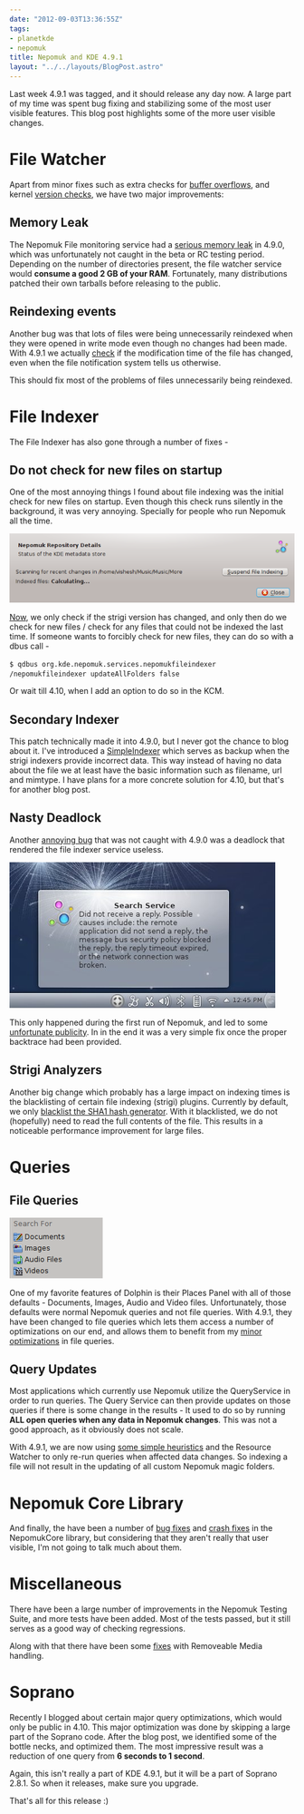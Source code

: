 ```yaml
---
date: "2012-09-03T13:36:55Z"
tags:
- planetkde
- nepomuk
title: Nepomuk and KDE 4.9.1
layout: "../../layouts/BlogPost.astro"
---
```


Last week 4.9.1 was tagged, and it should release any day now. A large
part of my time was spent bug fixing and stabilizing some of the most
user visible features. This blog post highlights some of the more user
visible changes.

File Watcher
============

Apart from minor fixes such as extra checks for [buffer overflows][],
and kernel [version checks][], we have two major improvements:

Memory Leak
-----------

The Nepomuk File monitoring service had a [serious memory leak][] in
4.9.0, which was unfortunately not caught in the beta or RC testing
period. Depending on the number of directories present, the file watcher
service would **consume a good 2 GB of your RAM**. Fortunately, many
distributions patched their own tarballs before releasing to the public.

Reindexing events
-----------------

Another bug was that lots of files were being unnecessarily reindexed
when they were opened in write mode even though no changes had been
made. With 4.9.1 we actually [check][] if the modification time of the
file has changed, even when the file notification system tells us
otherwise.

This should fix most of the problems of files unnecessarily being
reindexed.

File Indexer
============

The File Indexer has also gone through a number of fixes -

Do not check for new files on startup
-------------------------------------

One of the most annoying things I found about file indexing was the
initial check for new files on startup. Even though this check runs
silently in the background, it was very annoying. Specially for people
who run Nepomuk all the time.

![image][]

[Now][], we only check if the strigi version has changed, and only then
do we check for new files / check for any files that could not be
indexed the last time. If someone wants to forcibly check for new files,
they can do so with a dbus call -

`$ qdbus org.kde.nepomuk.services.nepomukfileindexer /nepomukfileindexer updateAllFolders false`

Or wait till 4.10, when I add an option to do so in the KCM.

  [buffer overflows]: https://projects.kde.org/projects/kde/kdelibs/nepomuk-core/repository/revisions/5609c4cdd8c7d938a9b3e99285b1044eea2fcf04
  [version checks]: https://projects.kde.org/projects/kde/kdelibs/nepomuk-core/repository/revisions/55761d35bb9e9ce863797b742c301d947dab61d0
  [serious memory leak]: https://bugs.kde.org/show_bug.cgi?id=304476
  [check]: https://projects.kde.org/projects/kde/kdelibs/nepomuk-core/repository/revisions/48d909c8aa4baca11e7bc1cf4ba5a23c1474fc22
  [image]: /blog/images/2012/09/03/scanning.png
  [Now]: https://projects.kde.org/projects/kde/kdelibs/nepomuk-core/repository/revisions/150a55d5eaabd8ad9a97112214fc2e008e9a1d11


Secondary Indexer
-----------------

This patch technically made it into 4.9.0, but I never got the chance to
blog about it. I've introduced a [SimpleIndexer][] which serves as
backup when the strigi indexers provide incorrect data. This way instead
of having no data about the file we at least have the basic information
such as filename, url and mimtype. I have plans for a more concrete
solution for 4.10, but that's for another blog post.

Nasty Deadlock
--------------

Another [annoying bug][] that was not caught with 4.9.0 was a deadlock
that rendered the file indexer service useless.

![image][1]

This only happened during the first run of Nepomuk, and led to some
[unfortunate publicity][]. In in the end it was a very simple fix once
the proper backtrace had been provided.

Strigi Analyzers
----------------

Another big change which probably has a large impact on indexing times
is the blacklisting of certain file indexing (strigi) plugins. Currently
by default, we only [blacklist the SHA1 hash generator][]. With it
blacklisted, we do not (hopefully) need to read the full contents of the
file. This results in a noticeable performance improvement for large
files.

Queries
=======

File Queries
------------

![image][2]

One of my favorite features of Dolphin is their Places Panel with all of
those defaults - Documents, Images, Audio and Video files.
Unfortunately, those defaults were normal Nepomuk queries and not file
queries. With 4.9.1, they have been changed to file queries which lets
them access a number of optimizations on our end, and allows them to
benefit from my [minor optimizations][] in file queries.

  [SimpleIndexer]: https://projects.kde.org/projects/kde/kdelibs/nepomuk-core/repository/revisions/414fd4c1c3c358aab70e1e10dd726ea2c1432e1f
  [annoying bug]: https://bugs.kde.org/show_bug.cgi?id=304982
  [1]: /blog/images/2012/09/03/nepomuk-deadlock.jpg
  [unfortunate publicity]: http://www.dedoimedo.com/computers/fedora-17-kde.html
  [blacklist the SHA1 hash generator]: https://bugs.kde.org/show_bug.cgi?id=303670
  [2]: /blog/images/2012/09/03/dolphin_places_panel.png
  [minor optimizations]: https://projects.kde.org/projects/kde/kdelibs/nepomuk-core/repository/revisions/328fbfd8a6fc66bf0b10bda7813b4827e3118d72

Query Updates
-------------

Most applications which currently use Nepomuk utilize the QueryService
in order to run queries. The Query Service can then provide updates on
those queries if there is some change in the results - It used to do so
by running **ALL open queries when any data in Nepomuk changes**. This
was not a good approach, as it obviously does not scale.

With 4.9.1, we are now using [some simple heuristics][] and the Resource
Watcher to only re-run queries when affected data changes. So indexing a
file will not result in the updating of all custom Nepomuk magic
folders.

Nepomuk Core Library
====================

And finally, the have been a number of [bug fixes][] and [crash fixes][]
in the NepomukCore library, but considering that they aren't really that
user visible, I'm not going to talk much about them.

Miscellaneous
=============

There have been a large number of improvements in the Nepomuk Testing
Suite, and more tests have been added. Most of the tests passed, but it
still serves as a good way of checking regressions.

Along with that there have been some [fixes][] with Removeable Media
handling.

Soprano
=======

Recently I blogged about certain major query optimizations, which would
only be public in 4.10. This major optimization was done by skipping a
large part of the Soprano code. After the blog post, we identified some
of the bottle necks, and optimized them. The most impressive result was
a reduction of one query from **6 seconds to 1 second**.

Again, this isn't really a part of KDE 4.9.1, but it will be a part of
Soprano 2.8.1. So when it releases, make sure you upgrade.

That's all for this release :)

  [some simple heuristics]: https://projects.kde.org/projects/kde/kdelibs/nepomuk-core/repository/revisions/ead226c9571a15da8d7a92810f5c4afd35bf9de8
  [bug fixes]: https://projects.kde.org/projects/kde/kdelibs/nepomuk-core/repository/revisions/e4d8cd1f76192dc798f2db09b9e19310d7c1d65f
  [crash fixes]: https://projects.kde.org/projects/kde/kdelibs/nepomuk-core/repository/revisions/7bef7c53d3b9a971c203ed4391bf19ac79f381f5
  [fixes]: https://projects.kde.org/projects/kde/kdelibs/nepomuk-core/repository/revisions/24caa3821aed71e590a3e55a76c6e4bc08f7d9d5
